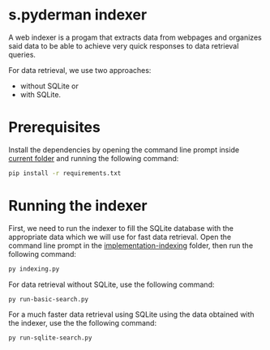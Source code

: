 # s.pyderman indexer

A web indexer is a progam that extracts data from webpages and organizes said data to be able to achieve very quick responses to data retrieval queries.

For data retrieval, we use two approaches:
* without SQLite or
* with SQLite.

# Prerequisites

Install the dependencies by opening the command line prompt inside [current folder](/pa3/) and running the following command:

```bash
pip install -r requirements.txt
```

# Running the indexer

First, we need to run the indexer to fill the SQLite database with the appropriate data which we will use for fast data retrieval. Open the command line prompt in the [implementation-indexing](/pa3/implementation-indexing/) folder, then run the following command:

```bash
py indexing.py
```

For data retrieval without SQLite, use the following command:

```bash
py run-basic-search.py
```

For a much faster data retrieval using SQLite using the data obtained with the indexer, use the the following command:

```bash
py run-sqlite-search.py
```